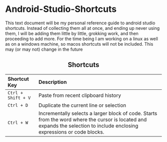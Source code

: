 # Android-Studio-Shortcuts

This text document will be my personal reference guide to android studio shortcuts. Instead of collecting them all at once, and ending up never using them, I will be adding them little by little, grokking work, and then proceeding to add more. For the time being I am working on a linux as well as on a windows machine, so macos shortcuts will not be included. This may (or may not) change in the future




<div align="center">

## Shortcuts

| Shortcut Key                     | Description                                                |
|:---------------------------------|:-----------------------------------------------------------|
| `Ctrl + Shift + V`               | Paste from recent clipboard history                        |
| `Ctrl + D`             | Duplicate the current line or selection       |
| `Ctrl + W`   | Incrementally selects a larger block of code. Starts from the word where the cursor is located and expands the selection to include enclosing expressions or code blocks. |


</div>

